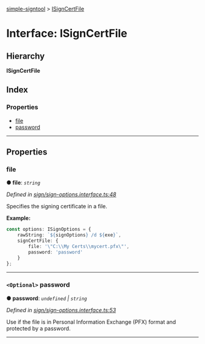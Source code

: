 [simple-signtool](../README.md) > [ISignCertFile](../interfaces/isigncertfile.md)

# Interface: ISignCertFile

## Hierarchy

**ISignCertFile**

## Index

### Properties

* [file](isigncertfile.md#file)
* [password](isigncertfile.md#password)

---

## Properties

<a id="file"></a>

###  file

**● file**: *`string`*

*Defined in [sign/sign-options.interface.ts:48](https://github.com/djbreen7/simple-signtool/blob/866a0b7/src/sign/sign-options.interface.ts#L48)*

Specifies the signing certificate in a file.

**Example:**

```typescript
const options: ISignOptions = {
    rawString: `${signOptions} /d ${exe}`,
    signCertFile: {
        file: '\"C:\\My Certs\\mycert.pfx\"',
        password: 'password'
    }
};
```

___
<a id="password"></a>

### `<Optional>` password

**● password**: *`undefined` \| `string`*

*Defined in [sign/sign-options.interface.ts:53](https://github.com/djbreen7/simple-signtool/blob/866a0b7/src/sign/sign-options.interface.ts#L53)*

Use if the file is in Personal Information Exchange (PFX) format and protected by a password.

___


